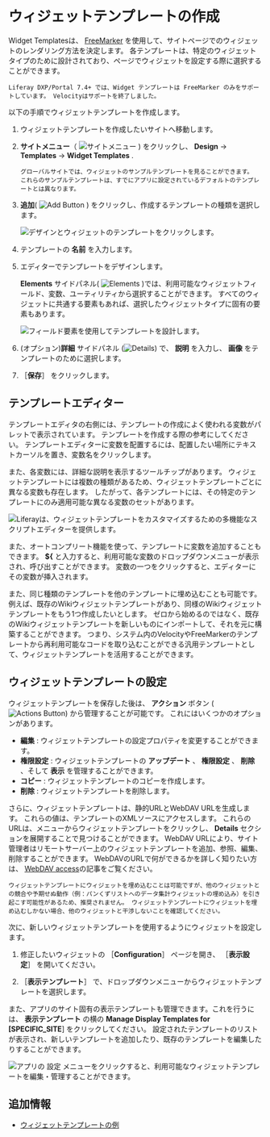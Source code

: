# ウィジェットテンプレートの作成

Widget Templatesは、 [FreeMarker](https://freemarker.apache.org/) を使用して、サイトページでのウィジェットのレンダリング方法を決定します。 各テンプレートは、特定のウィジェットタイプのために設計されており、ページでウィジェットを設定する際に選択することができます。

```{note}
Liferay DXP/Portal 7.4+ では、Widget テンプレートは FreeMarker のみをサポートしています。 Velocityはサポートを終了しました。
```

以下の手順でウィジェットテンプレートを作成します。

1. ウィジェットテンプレートを作成したいサイトへ移動します。

1. **サイトメニュー**（ ![サイトメニュー](../../../../images/icon-product-menu.png) ) をクリックし、 **Design** &rarr; **Templates** &rarr; **Widget Templates** .

   ```{note}
   グローバルサイトでは、ウィジェットのサンプルテンプレートを見ることができます。 これらのサンプルテンプレートは、すでにアプリに設定されているデフォルトのテンプレートとは異なります。
   ```

1. **追加**( ![Add Button](../../../../images/icon-add.png) ) をクリックし、作成するテンプレートの種類を選択します。

   ![デザインとウィジェットのテンプレートをクリックします。](./creating-a-widget-template/images/01.png)

1. テンプレートの **名前** を入力します。

1. エディターでテンプレートをデザインします。

   **Elements** サイドパネル( ![Elements](../../../../images/icon-list-ul.png) )では、利用可能なウィジェットフィールド、変数、ユーティリティから選択することができます。 すべてのウィジェットに共通する要素もあれば、選択したウィジェットタイプに固有の要素もあります。

   ![フィールド要素を使用してテンプレートを設計します。](./creating-a-widget-template/images/02.png)

1. (オプション)**詳細** サイドパネル (![Details](../../../../images/icon-cog3.png)) で、 **説明** を入力し、 **画像** をテンプレートのために選択します。

1. ［**保存**］ をクリックします。

## テンプレートエディター

テンプレートエディタの右側には、テンプレートの作成によく使われる変数がパレットで表示されています。 テンプレートを作成する際の参考にしてください。 テンプレートエディターに変数を配置するには、配置したい場所にテキストカーソルを置き、変数名をクリックします。

また、各変数には、詳細な説明を表示するツールチップがあります。 ウィジェットテンプレートには複数の種類があるため、ウィジェットテンプレートごとに異なる変数も存在します。 したがって、各テンプレートには、その特定のテンプレートにのみ適用可能な異なる変数のセットがあります。

![Liferayは、ウィジェットテンプレートをカスタマイズするための多機能なスクリプトエディターを提供します。](./creating-a-widget-template/images/03.png)

また、オートコンプリート機能を使って、テンプレートに変数を追加することもできます。 **${** と入力すると、利用可能な変数のドロップダウンメニューが表示され、呼び出すことができます。 変数の一つをクリックすると、エディターにその変数が挿入されます。

また、同じ種類のテンプレートを他のテンプレートに埋め込むことも可能です。 例えば、既存のWikiウィジェットテンプレートがあり、同様のWikiウィジェットテンプレートをもう1つ作成したいとします。 ゼロから始めるのではなく、既存のWikiウィジェットテンプレートを新しいものにインポートして、それを元に構築することができます。 つまり、システム内のVelocityやFreeMarkerのテンプレートから再利用可能なコードを取り込むことができる汎用テンプレートとして、ウィジェットテンプレートを活用することができます。

## ウィジェットテンプレートの設定

ウィジェットテンプレートを保存した後は、 **アクション** ボタン (![Actions Button](../../../../images/icon-actions.png)) から管理することが可能です。 これにはいくつかのオプションがあります。

- **編集** : ウィジェットテンプレートの設定プロパティを変更することができます。
- **権限設定** : ウィジェットテンプレートの **アップデート** 、 **権限設定** 、 **削除** 、そして **表示** を管理することができます。
- **コピー** : ウィジェットテンプレートのコピーを作成します。
- **削除** : ウィジェットテンプレートを削除します。

さらに、ウィジェットテンプレートは、静的URLとWebDAV URLを生成します。 これらの値は、テンプレートのXMLソースにアクセスします。 これらのURLは、メニューからウィジェットテンプレートをクリックし、 **Details** セクションを展開することで見つけることができます。 WebDAV URLにより、サイト管理者はリモートサーバー上のウィジェットテンプレートを追加、参照、編集、削除することができます。 WebDAVのURLで何ができるかを詳しく知りたい方は、 [WebDAV access](../../../../content-authoring-and-management/documents-and-media/publishing-and-sharing/accessing-documents-with-webdav.md)の記事をご覧ください。

```{note}
ウィジェットテンプレートにウィジェットを埋め込むことは可能ですが、他のウィジェットとの競合や予期せぬ動作（例：パンくずリストへのデータ集計ウィジェットの埋め込み）を引き起こす可能性があるため、推奨されません。 ウィジェットテンプレートにウィジェットを埋め込むしかない場合、他のウィジェットと干渉しないことを確認してください。
```

次に、新しいウィジェットテンプレートを使用するようにウィジェットを設定します。

1. 修正したいウィジェットの ［**Configuration**］ ページを開き、 ［**表示設定**］ を開いてください。

1. ［**表示テンプレート**］ で、ドロップダウンメニューからウィジェットテンプレートを選択します。

また、アプリのサイト固有の表示テンプレートも管理できます。これを行うには、 **表示テンプレート** の横の **Manage Display Templates for [SPECIFIC_SITE**] をクリックしてください。 設定されたテンプレートのリストが表示され、新しいテンプレートを追加したり、既存のテンプレートを編集したりすることができます。

![アプリの **設定** メニューをクリックすると、利用可能なウィジェットテンプレートを編集・管理することができます。](./creating-a-widget-template/images/04.png)

## 追加情報

- [ウィジェットテンプレートの例](./using-a-widget-template-example.md)
